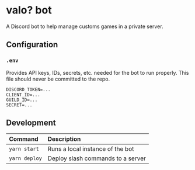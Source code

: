 # valo? bot

A Discord bot to help manage customs games in a private server.

## Configuration

### `.env`

Provides API keys, IDs, secrets, etc. needed for the bot to run properly. This file should never be committed to the repo.

```
DISCORD_TOKEN=...
CLIENT_ID=...
GUILD_ID=...
SECRET=...
```

## Development

| Command       | Description                       |
| :------------ | :-------------------------------- |
| `yarn start`  | Runs a local instance of the bot  |
| `yarn deploy` | Deploy slash commands to a server |
